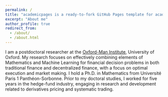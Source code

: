 ```yaml
---
permalink: /
title: "academicpages is a ready-to-fork GitHub Pages template for academic personal websites"
excerpt: "About me"
author_profile: true
redirect_from: 
  - /about/
  - /about.html
---
```


I am a postdoctoral researcher at the [Oxford-Man Institute](https://oxford-man.ox.ac.uk/omifinanceseminar/), University of Oxford. My research focuses on effectively combining elements of Mathematics and Machine Learning for financial decision problems in both traditional finance and decentralized finance, with a focus on optimal execution and market making. I hold a Ph.D. in Mathematics from Université Paris 1 Panthéon-Sorbonne. Prior to my doctoral studies, I worked for five years in the hedge-fund industry, engaging in research and development related to derivatives pricing and systematic trading.